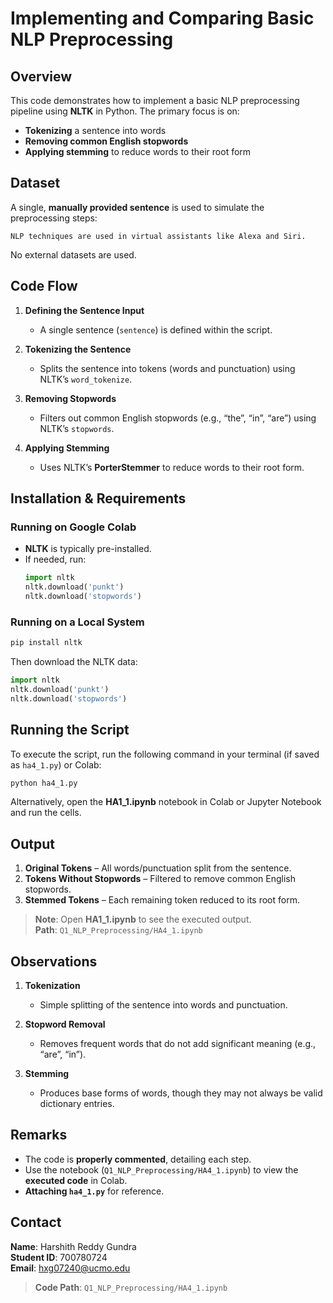 # Implementing and Comparing Basic NLP Preprocessing

## Overview
This code demonstrates how to implement a basic NLP preprocessing pipeline using **NLTK** in Python. The primary focus is on:
- **Tokenizing** a sentence into words
- **Removing common English stopwords**
- **Applying stemming** to reduce words to their root form

## Dataset
A single, **manually provided sentence** is used to simulate the preprocessing steps:
```
NLP techniques are used in virtual assistants like Alexa and Siri.
```
No external datasets are used.

## Code Flow

1. **Defining the Sentence Input**
   - A single sentence (`sentence`) is defined within the script.

2. **Tokenizing the Sentence**
   - Splits the sentence into tokens (words and punctuation) using NLTK’s `word_tokenize`.

3. **Removing Stopwords**
   - Filters out common English stopwords (e.g., “the”, “in”, “are”) using NLTK’s `stopwords`.

4. **Applying Stemming**
   - Uses NLTK’s **PorterStemmer** to reduce words to their root form.

## Installation & Requirements

### Running on Google Colab
- **NLTK** is typically pre-installed.  
- If needed, run:
  ```python
  import nltk
  nltk.download('punkt')
  nltk.download('stopwords')
  ```

### Running on a Local System
```bash
pip install nltk
```
Then download the NLTK data:
```python
import nltk
nltk.download('punkt')
nltk.download('stopwords')
```

## Running the Script
To execute the script, run the following command in your terminal (if saved as `ha4_1.py`) or Colab:
```bash
python ha4_1.py
```
Alternatively, open the **HA1_1.ipynb** notebook in Colab or Jupyter Notebook and run the cells.

## Output
1. **Original Tokens** – All words/punctuation split from the sentence.  
2. **Tokens Without Stopwords** – Filtered to remove common English stopwords.  
3. **Stemmed Tokens** – Each remaining token reduced to its root form.

> **Note**: Open **HA1_1.ipynb** to see the executed output.  
> **Path**: `Q1_NLP_Preprocessing/HA4_1.ipynb`

## Observations

1. **Tokenization**  
   - Simple splitting of the sentence into words and punctuation.
   
2. **Stopword Removal**  
   - Removes frequent words that do not add significant meaning (e.g., “are”, “in”).
   
3. **Stemming**  
   - Produces base forms of words, though they may not always be valid dictionary entries.

## Remarks
- The code is **properly commented**, detailing each step.  
- Use the notebook (`Q1_NLP_Preprocessing/HA4_1.ipynb`) to view the **executed code** in Colab.  
- **Attaching `ha4_1.py`** for reference.

## Contact
**Name**: Harshith Reddy Gundra  
**Student ID**: 700780724  
**Email**: hxg07240@ucmo.edu  

> **Code Path**: `Q1_NLP_Preprocessing/HA4_1.ipynb`

